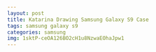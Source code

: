 ```yaml
---
layout: post
title: Katarina Drawing Samsung Galaxy S9 Case
tags: samsung galaxy s9
categories: samsung
img: 1sktP-ceOA126BO2cH1u8NzwaEOhaJpw1
---
```

